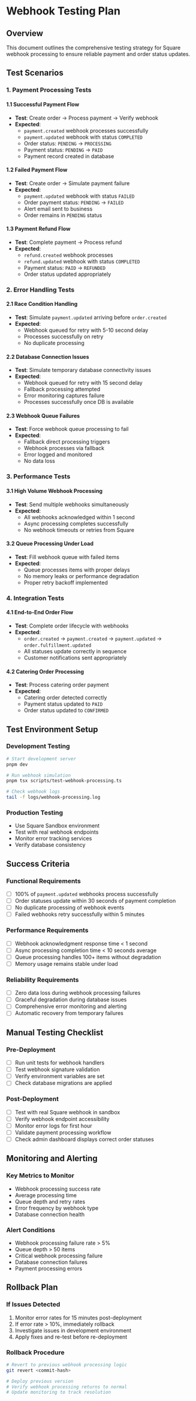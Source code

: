 # Webhook Testing Plan

## Overview

This document outlines the comprehensive testing strategy for Square webhook processing to ensure reliable payment and order status updates.

## Test Scenarios

### 1. Payment Processing Tests

#### 1.1 Successful Payment Flow

- **Test**: Create order → Process payment → Verify webhook
- **Expected**:
  - `payment.created` webhook processes successfully
  - `payment.updated` webhook with status `COMPLETED`
  - Order status: `PENDING` → `PROCESSING`
  - Payment status: `PENDING` → `PAID`
  - Payment record created in database

#### 1.2 Failed Payment Flow

- **Test**: Create order → Simulate payment failure
- **Expected**:
  - `payment.updated` webhook with status `FAILED`
  - Order payment status: `PENDING` → `FAILED`
  - Alert email sent to business
  - Order remains in `PENDING` status

#### 1.3 Payment Refund Flow

- **Test**: Complete payment → Process refund
- **Expected**:
  - `refund.created` webhook processes
  - `refund.updated` webhook with status `COMPLETED`
  - Payment status: `PAID` → `REFUNDED`
  - Order status updated appropriately

### 2. Error Handling Tests

#### 2.1 Race Condition Handling

- **Test**: Simulate `payment.updated` arriving before `order.created`
- **Expected**:
  - Webhook queued for retry with 5-10 second delay
  - Processes successfully on retry
  - No duplicate processing

#### 2.2 Database Connection Issues

- **Test**: Simulate temporary database connectivity issues
- **Expected**:
  - Webhook queued for retry with 15 second delay
  - Fallback processing attempted
  - Error monitoring captures failure
  - Processes successfully once DB is available

#### 2.3 Webhook Queue Failures

- **Test**: Force webhook queue processing to fail
- **Expected**:
  - Fallback direct processing triggers
  - Webhook processes via fallback
  - Error logged and monitored
  - No data loss

### 3. Performance Tests

#### 3.1 High Volume Webhook Processing

- **Test**: Send multiple webhooks simultaneously
- **Expected**:
  - All webhooks acknowledged within 1 second
  - Async processing completes successfully
  - No webhook timeouts or retries from Square

#### 3.2 Queue Processing Under Load

- **Test**: Fill webhook queue with failed items
- **Expected**:
  - Queue processes items with proper delays
  - No memory leaks or performance degradation
  - Proper retry backoff implemented

### 4. Integration Tests

#### 4.1 End-to-End Order Flow

- **Test**: Complete order lifecycle with webhooks
- **Expected**:
  - `order.created` → `payment.created` → `payment.updated` → `order.fulfillment.updated`
  - All statuses update correctly in sequence
  - Customer notifications sent appropriately

#### 4.2 Catering Order Processing

- **Test**: Process catering order payment
- **Expected**:
  - Catering order detected correctly
  - Payment status updated to `PAID`
  - Order status updated to `CONFIRMED`

## Test Environment Setup

### Development Testing

```bash
# Start development server
pnpm dev

# Run webhook simulation
pnpm tsx scripts/test-webhook-processing.ts

# Check webhook logs
tail -f logs/webhook-processing.log
```

### Production Testing

- Use Square Sandbox environment
- Test with real webhook endpoints
- Monitor error tracking services
- Verify database consistency

## Success Criteria

### Functional Requirements

- [ ] 100% of `payment.updated` webhooks process successfully
- [ ] Order statuses update within 30 seconds of payment completion
- [ ] No duplicate processing of webhook events
- [ ] Failed webhooks retry successfully within 5 minutes

### Performance Requirements

- [ ] Webhook acknowledgment response time < 1 second
- [ ] Async processing completion time < 10 seconds average
- [ ] Queue processing handles 100+ items without degradation
- [ ] Memory usage remains stable under load

### Reliability Requirements

- [ ] Zero data loss during webhook processing failures
- [ ] Graceful degradation during database issues
- [ ] Comprehensive error monitoring and alerting
- [ ] Automatic recovery from temporary failures

## Manual Testing Checklist

### Pre-Deployment

- [ ] Run unit tests for webhook handlers
- [ ] Test webhook signature validation
- [ ] Verify environment variables are set
- [ ] Check database migrations are applied

### Post-Deployment

- [ ] Test with real Square webhook in sandbox
- [ ] Verify webhook endpoint accessibility
- [ ] Monitor error logs for first hour
- [ ] Validate payment processing workflow
- [ ] Check admin dashboard displays correct order statuses

## Monitoring and Alerting

### Key Metrics to Monitor

- Webhook processing success rate
- Average processing time
- Queue depth and retry rates
- Error frequency by webhook type
- Database connection health

### Alert Conditions

- Webhook processing failure rate > 5%
- Queue depth > 50 items
- Critical webhook processing failure
- Database connection failures
- Payment processing errors

## Rollback Plan

### If Issues Detected

1. Monitor error rates for 15 minutes post-deployment
2. If error rate > 10%, immediately rollback
3. Investigate issues in development environment
4. Apply fixes and re-test before re-deployment

### Rollback Procedure

```bash
# Revert to previous webhook processing logic
git revert <commit-hash>

# Deploy previous version
# Verify webhook processing returns to normal
# Update monitoring to track resolution
```
